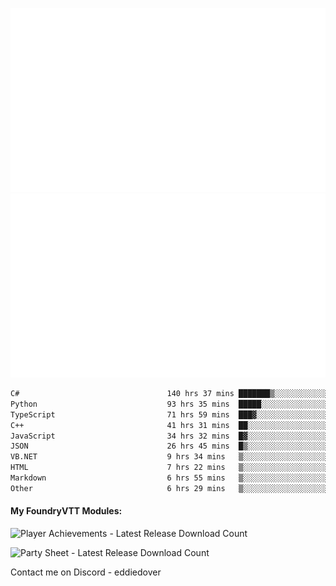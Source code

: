 
![](https://raw.githubusercontent.com/eddiedover/ghstats/master/generated/overview.svg)
![](https://raw.githubusercontent.com/eddiedover/ghstats/master/generated/languages.svg)

<!--START_SECTION:waka-->

```txt
C#                                 140 hrs 37 mins ███████▒░░░░░░░░░░░░░░░░░   29.24 %
Python                             93 hrs 35 mins  █████░░░░░░░░░░░░░░░░░░░░   19.46 %
TypeScript                         71 hrs 59 mins  ███▓░░░░░░░░░░░░░░░░░░░░░   14.97 %
C++                                41 hrs 31 mins  ██░░░░░░░░░░░░░░░░░░░░░░░   08.63 %
JavaScript                         34 hrs 32 mins  █▓░░░░░░░░░░░░░░░░░░░░░░░   07.18 %
JSON                               26 hrs 45 mins  █▒░░░░░░░░░░░░░░░░░░░░░░░   05.56 %
VB.NET                             9 hrs 34 mins   ▒░░░░░░░░░░░░░░░░░░░░░░░░   01.99 %
HTML                               7 hrs 22 mins   ▒░░░░░░░░░░░░░░░░░░░░░░░░   01.53 %
Markdown                           6 hrs 55 mins   ▒░░░░░░░░░░░░░░░░░░░░░░░░   01.44 %
Other                              6 hrs 29 mins   ▒░░░░░░░░░░░░░░░░░░░░░░░░   01.35 %
```

<!--END_SECTION:waka-->

#### My FoundryVTT Modules:

  ![Player Achievements - Latest Release Download Count](https://img.shields.io/badge/dynamic/json?label=Player%20Achievements%20-%20Downloads@latest&query=assets%5B1%5D.download_count&url=https%3A%2F%2Fapi.github.com%2Frepos%2FEddieDover%2Ffvtt-player-achievements%2Freleases%2Flatest)

  ![Party Sheet - Latest Release Download Count](https://img.shields.io/badge/dynamic/json?label=Party%20Sheet%20-%20Downloads@latest&query=assets%5B1%5D.download_count&url=https%3A%2F%2Fapi.github.com%2Frepos%2FEddieDover%2Ffvtt-party-sheet%2Freleases%2Flatest)

<a rel="me" href="https://techhub.social/@EddieDover"></a>

Contact me on Discord - eddiedover
